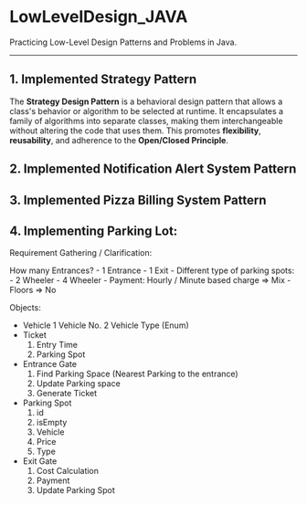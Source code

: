 # LowLevelDesign_JAVA

Practicing Low-Level Design Patterns and Problems in Java.

---

## 1. Implemented Strategy Pattern

The **Strategy Design Pattern** is a behavioral design pattern that allows a class's behavior or algorithm to be selected at runtime. It encapsulates a family of algorithms into separate classes, making them interchangeable without altering the code that uses them. This promotes **flexibility**, **reusability**, and adherence to the **Open/Closed Principle**.


## 2. Implemented Notification Alert System Pattern

## 3. Implemented Pizza Billing System Pattern

## 4. Implementing Parking Lot: 
Requirement Gathering / Clarification:

How many Entrances?
    - 1 Entrance
    - 1 Exit
    - Different type of parking spots:
        - 2 Wheeler
        - 4 Wheeler
    - Payment: Hourly / Minute based charge => Mix
    - Floors => No

Objects:

- Vehicle
    1 Vehicle No.
    2 Vehicle Type (Enum)
- Ticket
    1. Entry Time
    2. Parking Spot
- Entrance Gate
    1. Find Parking Space (Nearest Parking to the entrance)
    2. Update Parking space
    3. Generate Ticket
- Parking Spot
    1. id
    2. isEmpty
    3. Vehicle
    4. Price
    5. Type
- Exit Gate
    1. Cost Calculation
    2. Payment
    3. Update Parking Spot




